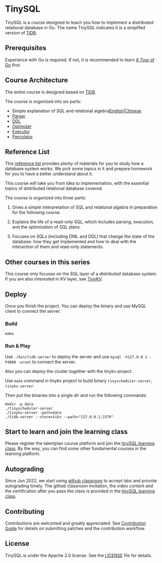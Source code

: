 # TinySQL

TinySQL is a course designed to teach you how to implement a distributed relational database in Go. The name TinySQL indicates it is a simplifed version of [TiDB](https://github.com/pingcap/tidb).

## Prerequisites

Experience with Go is required. If not, it is recommended to learn [A Tour of Go](https://tour.golang.org/) first.

## Course Architecture

The entire course is designed based on [TiDB](https://github.com/pingcap/tidb).

The course is organized into six parts:

- Simple explanation of SQL and relational algebra[English](./courses/proj1-README-en.md)|[Chinese](./courses/proj1-README-zh_CN.md)
- [Parser](./courses/proj2-README-zh_CN.md)
- [DDL](./courses/proj3-README-zh_CN.md)
- [Optimizer](./courses/proj4-README-zh_CN.md)
- [Executor](./courses/proj5-README-zh_CN.md)
- [Percolator](./courses/proj6-README-zh_CN.md)

## Reference List

This [reference list](./courses/material.md) provides plenty of materials for you to study how a database system works. We pick some topics in it and prepare homework for you to have a better understand about it.

This course will take you from idea to implementation, with the essential topics of distributed relational database covered. 

The course is organized into three parts:

1. Gives a simple interpretation of SQL and relational algebra in preparation for the following course.

2. Explains the life of a read-only SQL, which includes parsing, execution, and the optimization of SQL plans.

3. Focuses on SQLs (including DML and DDL) that change the state of the database: how they get implemented and how to deal with the interaction of them and read-only statements.

## Other courses in this series

This course only focuses on the SQL layer of a distributed database system. If you are also interested in KV layer, see [TinyKV](https://github.com/pingcap-incubator/tinykv).

## Deploy

Once you finish the project. You can deploy the binary and use MySQL client to connect the server.

### Build

```
make
```

### Run & Play

Use `./bin/tidb-server` to deploy the server and use `mysql -h127.0.0.1 -P4000 -uroot` to connect the server.

Also you can deploy the cluster together with the tinykv project.

Use `make` command in tinykv project to build binary `tinyscheduler-server`, `tinykv-server`.

Then put the binaries into a single dir and run the following commands:

```
mkdir -p data
./tinyscheduler-server
./tinykv-server -path=data
./tidb-server --store=tikv --path="127.0.0.1:2379"
```
## Start to learn and join the learning class

Please register the talentplan course platform and join the [tinySQL learning class](https://talentplan.edu.pingcap.com/catalog/info/id:234). By the way, you can find some other fundamental courses in the learning platform.

## Autograding

Since Jun 2022, we start using [github classroom](./classroom.md) to accept labs and provide autograding timely. The github classroom invitation, the video content and the certification after you pass the class is  provided in the [tinySQL learning class](https://talentplan.edu.pingcap.com/catalog/info/id:234)

## Contributing

Contributions are welcomed and greatly appreciated. See [Contribution Guide](https://github.com/pingcap/community/tree/master/contributors) for details on submitting patches and the contribution workflow.

## License

TinySQL is under the Apache 2.0 license. See the [LICENSE](./LICENSE) file for details.
